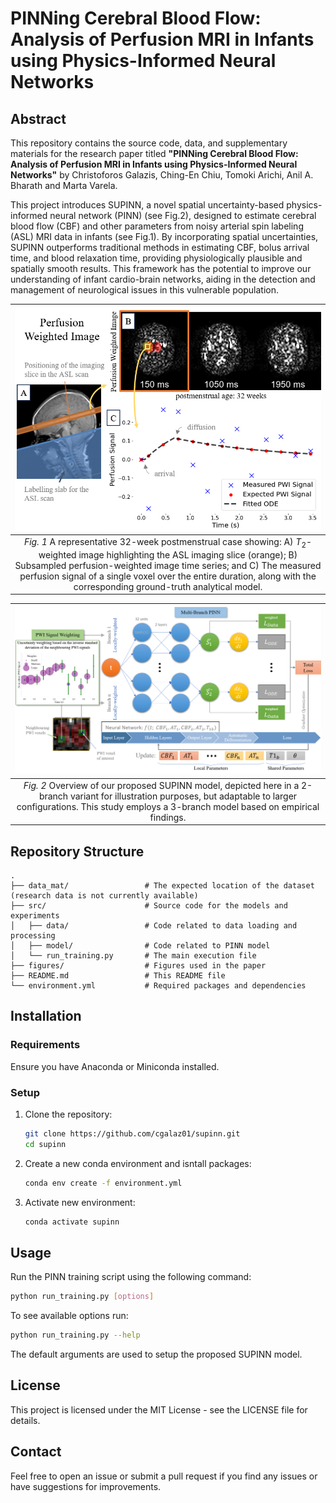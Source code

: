 # PINNing Cerebral Blood Flow: Analysis of Perfusion MRI in Infants using Physics-Informed Neural Networks

## Abstract

This repository contains the source code, data, and supplementary materials for the research paper titled **"PINNing Cerebral Blood Flow: Analysis of Perfusion MRI in Infants using Physics-Informed Neural Networks"** by Christoforos Galazis, Ching-En Chiu, Tomoki Arichi, Anil A. Bharath and Marta Varela.

This project introduces SUPINN, a novel spatial uncertainty-based physics-informed neural network (PINN) (see Fig.2), designed to estimate cerebral blood flow (CBF) and other parameters from noisy arterial spin labeling (ASL) MRI data in infants (see Fig.1). By incorporating spatial uncertainties, SUPINN outperforms traditional methods in estimating CBF, bolus arrival time, and blood relaxation time, providing physiologically plausible and spatially smooth results. This framework has the potential to improve our understanding of infant cardio-brain networks, aiding in the detection and management of neurological issues in this vulnerable population.

| ![asl](figures/pwi_example.png "Example of a perfusion weighted image acquired using aterial spin labelling") | 
|:--:|
| _<span id="Fig1">Fig. 1</span>_ A representative 32-week postmenstrual case showing: A) $T_2$-weighted image highlighting the ASL imaging slice (orange); B) Subsampled perfusion-weighted image time series; and C) The measured perfusion signal of a single voxel over the entire duration, along with the corresponding ground-truth analytical model. |

| ![supinn](figures/model.png "Overview of the proposed SUPINN") | 
|:--:|
| _<span id="Fig2">Fig. 2</span>_ Overview of our proposed SUPINN model, depicted here in a 2-branch variant for illustration purposes, but adaptable to larger configurations. This study employs a 3-branch model based on empirical findings. |


## Repository Structure

```plaintext
.
├── data_mat/                 # The expected location of the dataset (research data is not currently available)
├── src/                      # Source code for the models and experiments
│   ├── data/                 # Code related to data loading and processing
│   ├── model/                # Code related to PINN model
│   └── run_training.py       # The main execution file
├── figures/                  # Figures used in the paper
├── README.md                 # This README file
└── environment.yml           # Required packages and dependencies
```

## Installation

### Requirements

Ensure you have Anaconda or Miniconda installed.

### Setup

1. Clone the repository:
   ```bash
   git clone https://github.com/cgalaz01/supinn.git
   cd supinn
   ```
 
2. Create a new conda environment and isntall packages:
   ```bash
   conda env create -f environment.yml
   ```
   
3. Activate new environment:
   ```bash
   conda activate supinn
   ```
   
## Usage

Run the PINN training script using the following command:
   ```bash
   python run_training.py [options]
   ```
   
To see available options run:
   ```bash
   python run_training.py --help
   ```
   
The default arguments are used to setup the proposed SUPINN model.

## License

This project is licensed under the MIT License - see the LICENSE file for details.

## Contact

Feel free to open an issue or submit a pull request if you find any issues or have suggestions for improvements.